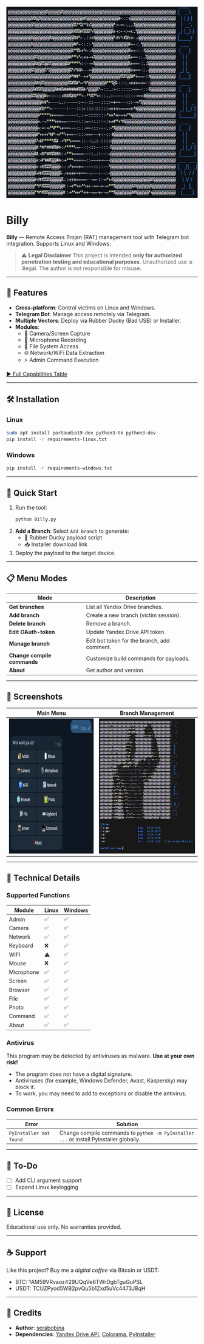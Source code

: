 <p align="center">
  <img width="798" height="504" alt="Billy" src="https://github.com/serabobina/Billy/blob/main/data/logo.png"/>
</p>

# Billy
**Billy** — Remote Access Trojan (RAT) management tool with Telegram bot integration. Supports Linux and Windows.

> ⚠️ **Legal Disclaimer**
> This project is intended **only for authorized penetration testing and educational purposes**. Unauthorized use is illegal. The author is not responsible for misuse.

---

## 📌 Features
- **Cross-platform**: Control victims on Linux and Windows.
- **Telegram Bot**: Manage access remotely via Telegram.
- **Multiple Vectors**: Deploy via Rubber Ducky (Bad USB) or Installer.
- **Modules**:
  - 📸 Camera/Screen Capture
  - 🎤 Microphone Recording
  - 📁 File System Access
  - 🌐 Network/WiFi Data Extraction
  - ⚡ Admin Command Execution

[▶️ Full Capabilities Table](#supported-functions)

---

## 🛠️ Installation
### Linux
```bash
sudo apt install portaudio19-dev python3-tk python3-dev
pip install -r requirements-linux.txt
```

### Windows
```bash
pip install -r requirements-windows.txt
```

---

## 🚀 Quick Start
1. Run the tool:
   ```bash
   python Billy.py
   ```
2. **Add a Branch**: Select `Add branch` to generate:
   - 🦆 Rubber Ducky payload script
   - 📥 Installer download link
3. Deploy the payload to the target device.

---

## 📋 Menu Modes
| Mode                        | Description                                 |
|-----------------------------|---------------------------------------------|
| **Get branches**            | List all Yandex Drive branches.             |
| **Add branch**              | Create a new branch (victim session).       |
| **Delete branch**           | Remove a branch.                            |
| **Edit OAuth-token**        | Update Yandex Drive API token.              |
| **Manage branch**           | Edit bot token for the branch, add comment. |
| **Change compile commands** | Customize build commands for payloads.      |
| **About**                   | Get author and version.                     |

---

## 📸 Screenshots
| **Main Menu** | **Branch Management** |
|--------------|----------------------|
| <img width="481" height="356" alt="Menu" src="https://github.com/serabobina/Billy/blob/main/data/screenshot1.png"/> | <img width="481" height="356" alt="Branches" src="https://github.com/serabobina/Billy/blob/main/data/screenshot3.png"/> |

---

## 🔧 Technical Details
### Supported Functions
| Module | Linux  | Windows |
| ------------- | ------------- | ------------- |
| Admin | ✅ | ✅ |
| Camera | ✅ | ✅ |
| Network | ✅ | ✅ |
| Keyboard | ❌ | ✅ |
| WIFI | ⚠️ | ✅ |
| Mouse | ❌ | ✅ |
| Microphone | ✅ | ✅ |
| Screen | ✅ | ✅ |
| Browser | ✅ | ✅ |
| File | ✅ | ✅ |
| Photo | ✅ | ✅ |
| Command | ✅ | ✅ |
| About | ✅ | ✅ |

### Antivirus
This program may be detected by antiviruses as malware.
**Use at your own risk!**

- The program does not have a digital signature.
- Antiviruses (for example, Windows Defender, Avast, Kaspersky) may block it.
- To work, you may need to add to exceptions or disable the antivirus.

### Common Errors
| Error                          | Solution                                  |
|--------------------------------|------------------------------------------|
| `PyInstaller not found`        | Change compile commands to `python -m PyInstaller ...` or install PyInstaller globally. |

---

## 📜 To-Do
- [ ] Add CLI argument support
- [ ] Expand Linux keylogging

---

## 📜 License
Educational use only. No warranties provided.

---

## ☕ Support  
Like this project? Buy me a *digital coffee* via Bitcoin or USDT: 
- BTC: 1AM59VRvaoz429UQqVe6TWrDgbTguGuPSL
- USDT: TCUZPyod5WB2pvQu5b1Zxd5uVc4473J8qH

---

## 🙏 Credits
- **Author**: [serabobina](https://github.com/serabobina)
- **Dependencies**: [Yandex Drive API](https://disk.yandex.ru/), [Colorama](https://pypi.org/project/colorama/), [PyInstaller](https://www.pyinstaller.org/)